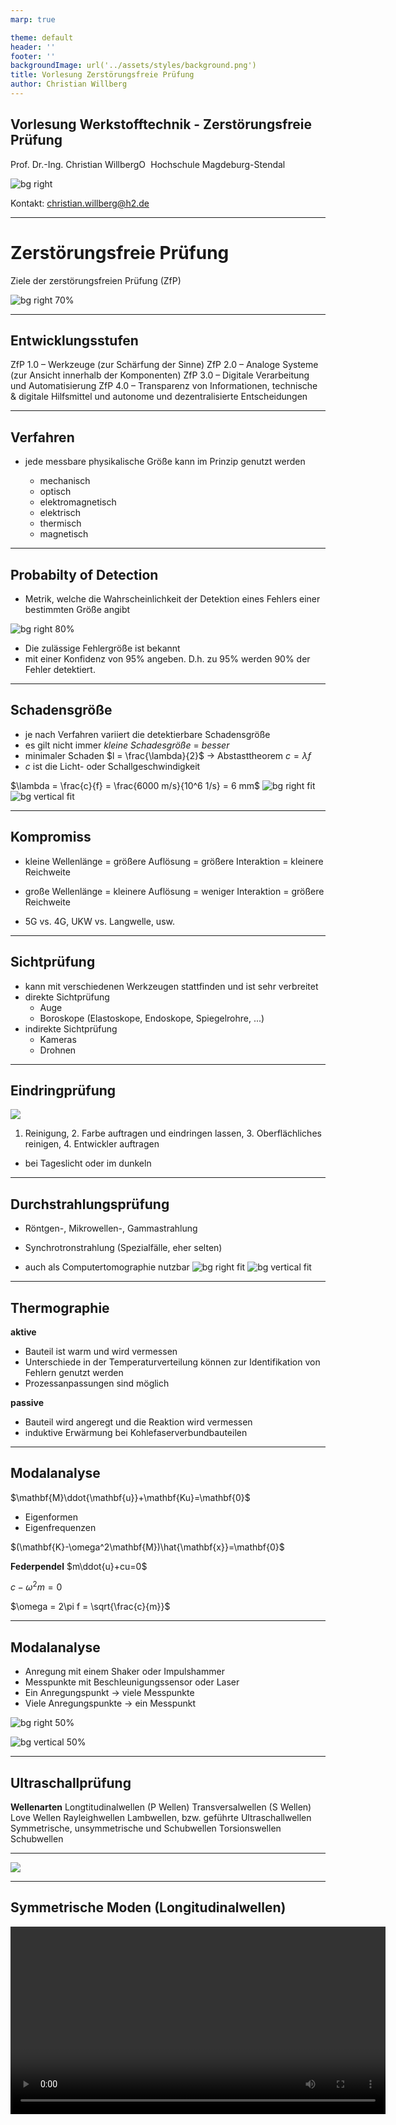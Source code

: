 ```yaml
---
marp: true

theme: default
header: ''
footer: ''
backgroundImage: url('../assets/styles/background.png')
title: Vorlesung Zerstörungsfreie Prüfung
author: Christian Willberg
---
```




## Vorlesung Werkstofftechnik - Zerstörungsfreie Prüfung
Prof. Dr.-Ing.  Christian Willberg<a href="https://orcid.org/0000-0003-2433-9183"><img src="../assets/styles/ORCIDiD_iconvector.png" alt="ORCID Symbol" style="height:15px;width:auto;vertical-align: top;background-color:transparent;"></a>
Hochschule Magdeburg-Stendal

![bg right](https://upload.wikimedia.org/wikipedia/commons/thumb/a/ae/UT_principe.svg/660px-UT_principe.svg.png)

Kontakt: christian.willberg@h2.de




---

<!--paginate: true-->


# Zerstörungsfreie Prüfung

Ziele der zerstörungsfreien Prüfung (ZfP)

![bg right 70%](../assets/QR/wst_mb_11.png)

---

## Entwicklungsstufen

ZfP 1.0 – Werkzeuge (zur Schärfung der Sinne)
ZfP 2.0 – Analoge Systeme (zur Ansicht innerhalb der Komponenten)
ZfP 3.0 – Digitale Verarbeitung und Automatisierung
ZfP 4.0 – Transparenz von Informationen, technische & digitale Hilfsmittel und autonome und dezentralisierte Entscheidungen

---

## Verfahren
- jede messbare physikalische Größe kann im Prinzip genutzt werden 

  - mechanisch
  - optisch
  - elektromagnetisch
  - elektrisch
  - thermisch
  - magnetisch

---


## Probabilty of Detection

- Metrik, welche die Wahrscheinlichkeit der Detektion eines Fehlers einer bestimmten Größe angibt

![bg right 80%](https://sentin.ai/wp-content/uploads/2020/08/POD-Curve-768x768.jpg)


- Die zulässige Fehlergröße ist  bekannt
- mit einer Konfidenz von 95% angeben. D.h. zu 95% werden 90% der Fehler detektiert.

---

## Schadensgröße

- je nach Verfahren variiert die detektierbare Schadensgröße
- es gilt nicht immer _kleine Schadesgröße_ $=$ _besser_
- minimaler Schaden $l = \frac{\lambda}{2}$ -> Abstasttheorem
$c = \lambda f$
- $c$ ist die Licht- oder Schallgeschwindigkeit

$\lambda = \frac{c}{f} = \frac{6000 m/s}{10^6 1/s} = 6 mm$
![bg right fit](../assets/Figures/sandwichvarianten.png)
![bg vertical fit](https://upload.wikimedia.org/wikipedia/commons/4/44/Kohlenstofffasermatte.jpg)

---

## Kompromiss

- kleine Wellenlänge = größere Auflösung = größere Interaktion = kleinere Reichweite

- große Wellenlänge = kleinere Auflösung = weniger Interaktion = größere Reichweite

- 5G vs. 4G, UKW vs. Langwelle, usw.

---

## Sichtprüfung

- kann mit verschiedenen Werkzeugen stattfinden und ist sehr verbreitet
- direkte Sichtprüfung
  - Auge
  - Boroskope (Elastoskope, Endoskope, Spiegelrohre, ...)
- indirekte Sichtprüfung
  - Kameras
  - Drohnen


---

## Eindringprüfung

![](https://upload.wikimedia.org/wikipedia/commons/thumb/3/3b/Ressuage_principe_2.svg/330px-Ressuage_principe_2.svg.png)

1. Reinigung, 2. Farbe auftragen und eindringen lassen, 3. Oberflächliches reinigen, 4. Entwickler auftragen

- bei Tageslicht oder im dunkeln 

---

## Durchstrahlungsprüfung

- Röntgen-, Mikrowellen-, Gammastrahlung 
- Synchrotronstrahlung (Spezialfälle, eher selten)

- auch als Computertomographie nutzbar
![bg right fit](https://www.researchgate.net/profile/Christian-Willberg/publication/258207141/figure/fig1/AS:297342013067264@1447903268377/Plate-and-actuator_W640.jpg)
![bg vertical fit](https://www.researchgate.net/profile/Christian-Willberg/publication/258207141/figure/fig3/AS:297342013067266@1447903268956/The-continues-debonding-region-A-shown-by-C-T-images-in-several-frames-see-Fig-2_W640.jpg)

---

## Thermographie
**aktive**
- Bauteil ist warm und wird vermessen
- Unterschiede in der Temperaturverteilung können zur Identifikation von Fehlern genutzt werden
- Prozessanpassungen sind möglich

**passive**
- Bauteil wird angeregt und die Reaktion wird vermessen
- induktive Erwärmung bei Kohlefaserverbundbauteilen


---

## Modalanalyse

$\mathbf{M}\ddot{\mathbf{u}}+\mathbf{Ku}=\mathbf{0}$

- Eigenformen
- Eigenfrequenzen


$(\mathbf{K}-\omega^2\mathbf{M})\hat{\mathbf{x}}=\mathbf{0}$

**Federpendel**
$m\ddot{u}+cu=0$

$c-\omega^2 m = 0$

$\omega = 2\pi f = \sqrt{\frac{c}{m}}$

---

## Modalanalyse

- Anregung mit einem Shaker oder Impulshammer
- Messpunkte mit Beschleunigungssensor oder Laser
- Ein Anregungspunkt -> viele Messpunkte
- Viele Anregungspunkte -> ein Messpunkt


![bg right 50%](https://www.researchgate.net/profile/Andrzej-Rysak/publication/291827506/figure/fig4/AS:322054793515011@1453795254691/Modal-analysis-of-the-vibrating-beam-in-the-fixed-mass-case-The-corresponding-bending_W640.jpg)

![bg vertical 50%](https://upload.wikimedia.org/wikipedia/commons/thumb/5/54/Modal_testing-detail.tif/lossy-page1-489px-Modal_testing-detail.tif.jpg)

---



## Ultraschallprüfung

**Wellenarten**
Longtitudinalwellen (P Wellen)
Transversalwellen (S Wellen)
Love Wellen
Rayleighwellen
Lambwellen, bzw. geführte Ultraschallwellen
Symmetrische, unsymmetrische und Schubwellen
Torsionswellen
Schubwellen

---

![](https://upload.wikimedia.org/wikipedia/commons/0/07/Overview_Seismic_Waves.jpg)

---

## Symmetrische Moden (Longitudinalwellen)

<video controls="constrols" width="600" scr=".../assets/Videos/asym.avi">

---

## Anti-Symmetrische Moden (Transversalwellen)

<video controls="constrols" width="600" scr=".../assets/Videos/asym.avi">

---


## Schallgeschwindigkeiten
$c_{l}=\sqrt{\frac{E(1-\nu)}{\rho(1-\nu-\nu^2)}}$
$c_{t}= \sqrt{\frac{G}{\rho}}$

![bg right 70%](https://upload.wikimedia.org/wikipedia/commons/e/e7/Sym_asym_sigma0.27_und_0.34_edited2.svg)

Geführte Ultraschallwellen sind dispersiv
sie haben eine Gruppen und Phasengeschwindigkeit

---

## Dispersion

- Gruppengeschwindigkeit - wie schnell bewegt sich die Hüllkurve 
- Phasengeschwindigkeit - wie schnell bewegt sich die Phase (einzelne Frequenz)

- für eine Frequenz sind Gruppen und Phasengeschwindigkeiten identisch

![](https://upload.wikimedia.org/wikipedia/commons/b/bd/Wave_group.gif)

- Für frequenzabhänige Phasengeschwindigkeiten verbreitert sich die Hüllkurve -> Dispersion 

---

## Piezoelektrischer Effekt

- Aktuatoreffekt
- Sensoreffekt
- $d_{31}$; el. Spannung in 3 Richtung und Deformation in 1, bzw. 2 Richtung
- $d_{33}$; el. Spannung in 3 Richtung und Deformation in 3 Richtung

![bg right 70%](../assets/Figures/piezo.png)

![bg vertical 100%](../assets/Figures/polarization_2.png)

---

## Reflexionen an Grenzflächen
- Schallwiderstand $W = c_L\rho$

_Reflektierender Schall_
$\frac{p_{a,r}}{p_{a,e}}=\frac{W_2-W_1}{W_2+W_1}$

_Durchgehender Schall_
$\frac{p_{a,d}}{p_{a,e}}=\frac{2W_2}{W_2+W_1}$

![bg right fit](../assets/Figures/reflexion.png)

---

## Rechenaufgabe

-> Wasser - Stahl
-> Luft - Stahl
-> Wasser - Aluminium
-> Luft - Aluminium
-> Wasser - PMMA
-> Luft - PMMA


---

## Signal - Rausch Verhältnis

$SNR = \frac{P_{Signal}}{P_{Rauschen}}$

- Mehrfachmessungen reduzieren den Rauschanteil

---


## Messaufbau

- 1 - 2 Wandler
- Messverstärker
- Messaufnehmer

![bg right 95%](../assets/Figures/csm_STD_HP_Ultraschall_03_18_07ef793d11.jpg)
  
<div style="position: absolute; bottom: 10px; left: 520px; color: blue; font-size: 20px;"> 
    <a href="http://std-partners.de/fileadmin/_processed_/csm_STD_HP_Ultraschall_03_18_07ef793d11.jpg)" style="color: blue;">Bildreferenz</a>
</div>



---

## Anbindung des Prüfkopfs an die Oberfläche

Wasser
- billig
- gut automatisierbar

Motoröl, Schmierfett
- bereits vorhanden im Bauteil
- nicht optimiert auf Prüfung

---

Glycerin, Gel
- Vorteilhaft ist die hohe Viskosität und die hohe akustische Impedanz
- raue Oberflächen und stark dämpfende Materialien (Schweißnahtprüfung)

Luft
- spart Koppelmedium
- viel Rauschen
---





## Impuls-Echo Verfahren

- Zone des "Todes"
  - Zeit für Wechsel von Sender zum Empfänger

- Doppelsensorsystem
  - Messung auf beiden Seiten
  - Zugänglichkeit und Aufwand

![bg right fit](https://upload.wikimedia.org/wikipedia/commons/thumb/a/ae/UT_principe.svg/660px-UT_principe.svg.png)

---

## Messbild

![](https://upload.wikimedia.org/wikipedia/commons/0/08/Swing_shaft_spline_cracking.png)

---

## Schweißnahtprüfung

- Schrägschallung aufgrund der schwierigen Ankopplung


![bg right fit](https://www.karldeutsch.de/wp-content/uploads/2018/12/UT-2-2-DE.png)

## Klebschichten

- werden ähnlich geprüft
- es kann sogenannte "kissing bonds" geben

---

## Wanddickenmessung

![](https://www.karldeutsch.de/wp-content/uploads/2018/12/UT-2-1-DE.png)


---

## Bildgebung

- Messdaten können auf verschiedene Weise dargestellt werden

---

## A Bild (amplitude)

- Laufzeit vs. Amplitude
- bei konstanter Geschwindigkeit kann für einen Punkt eine Fehlstelle im Signal detektiert werden

![bg right fit](https://wiki.polymerservice-merseburg.de/images/4/40/A_bild.JPG)

---

## B Bild (brightness)

- Einzelpunkt ist nur eine andere Darstellung des A Bildes (Intensität des Echos wird durch Helligkeit dargestellt)
- Durch die Erfassung der Schallrichtung können 2D oder 3D Bilder erzeugt werden


![bg right 70%](https://www.spektrum.de/lexika/images/physik/fff925_w.jpg)

---


## C Bild
- ein projiziertes Bild der Größen der Fehlstellen

![](https://upload.wikimedia.org/wikipedia/de/1/1f/C-bild-2.jpg)

---

## D Bild

- flächiger Scan

![bg right 80%](https://wiki.polymerservice-merseburg.de/images/a/a7/D_Bild_Technik-4.JPG)

![](https://wiki.polymerservice-merseburg.de/images/a/af/D_Bild_Technik-1.JPG)

---

## Dickenmessung mittels Geführten Ultraschallwellen



![bg right 70%](https://upload.wikimedia.org/wikipedia/commons/e/e7/Sym_asym_sigma0.27_und_0.34_edited2.svg)

---
## Wirbelstromprüfung

---
# Structural Health Monitoring

- Überwachung einer Struktur während des Betriebs
- Verwand mit dem Condition Monitoring
  - bspw. Getriebeüberwachung -> Detektion von Lagerschäden

---

Ziele:
Wartungskosten senken
  - weniger Reparaturen
  - einfachere Prüfung
  - rechtzeitige Wartung
- Lastanpassung bei Schäden
- Lebensdauer verlängern
- Sicherheit erhöhen

---

Es gibt 4 Stufen.

---

Stufe 1

Ein System kann feststellen, dass ein Event passiert ist


Stufe 2

Ein System kann feststellen, dass ein Event passiert ist und wo es stattfand


Stufe 3

Ein System kann feststellen, dass ein Event passiert ist, wo es stattfand und was stattgefunden hat (Typ des Events)


Stufe 4
Ein System kann feststellen, dass ein Event passiert ist, wo es stattfand, was stattgefunden und wie schädlich dieses Event für die Struktur ist


---

## Verfahren

- Modalanalyse
- Geführte Ultraschallwellen
- Akkustische Emission
- Lastpfadanalysen
  - Beispiel Parallelfeder rechnen
- Dehnungmessung
- Modellbasierte Ansätze

---


## Technische Anwendungen

Brücken
- Second Penang Bridge - Penang, Malaysia
  ![](https://www.geosig.com/images/page_image_111.png)

---
Pipelines

![](https://journals.sagepub.com/cms/10.1177/1475921719837718/asset/images/large/10.1177_1475921719837718-fig17.jpeg)

--- 

## Technische Anwendungen

Flugzeug
- Lastpfadanalyse
- Überwachung von Anbindungen
- Sicherheit ist nicht der Hauptfokus in der Luftfahrt

![bg right fit](https://journals.sagepub.com/cms/10.1177/1475921720919678/asset/images/large/10.1177_1475921720919678-fig5.jpeg)

![bg right fit](https://journals.sagepub.com/cms/10.1177/1475921720919678/asset/images/large/10.1177_1475921720919678-fig4.jpeg)

![bg vertical fit](https://journals.sagepub.com/cms/10.1177/1475921720919678/asset/images/large/10.1177_1475921720919678-fig2.jpeg)

---

Windenergie

![](https://onlinelibrary.wiley.com/cms/asset/7f3901c5-5735-4b5f-8ce1-655b4e3fcfe7/mfig001.jpg)

---

## Modalanalyse

$(\mathbf{K}-\omega^2\mathbf{M})\mathbf{\hat{x}}=0$

- Eigenfrequenz $\omega=2\pi f$
- Eigenformen $\mathbf{\hat{x}}$
  - [MAC](https://community.sw.siemens.com/s/article/modal-assurance-criterion-mac) Kriterium
  - Winkelberechnung zwischen Eigenformen

---

$MAC=\frac{|\mathbf{\hat{x}}_i\mathbf{\hat{x}}_{i, ref}|^2}{(\mathbf{\hat{x}}_i\mathbf{\hat{x}}_{i, ref})(\mathbf{\hat{x}}_i\mathbf{\hat{x}}_{i, ref})}$

[Software](https://github.com/dagghe/pyOMA2?tab=readme-ov-file)

![bg right fit](https://www.researchgate.net/profile/Joseph-Morlier/publication/233854676/figure/fig3/AS:339754907389955@1458015290184/Modal-Assurance-Criteria-MAC-of-modeshapes-of-undamaged-plate-Vs-damaged-plate-gives-no_W640.jpg)

---

## Geführte Ultraschallwellen

- Anregung über Piezokomposite
- Empfang mit Piezokompositen oder Fibre Bragg Gittern

![bg right fit](https://pub.mdpi-res.com/aerospace/aerospace-10-00430/article_deploy/html/images/aerospace-10-00430-g008.png?1683204034)


---
![](../assets/Figures/sensornetzwerke.png)
[Schadensinteraktion](.../assetsVideos/flachbodenbohrung.avi)


---

## Herausforderungen
- Temperatur
- Feuchte
- innere Struktur des Materials
- Modenkonversion
- Spannungen in der Struktur
- Alterung


---
## Potentiale
Beispiel Flugzeug
- BVI (barely visible impact)
- Größe ist durch Sichtbarkeit definiert
  - Leitwerk ist der Schaden größer als am Flügel

- SHM System erlauben kleinere Schäden bei der Auslegung

- Abgeschätzt der [1 - 5% ](https://elib.dlr.de/123946/1/1475921718813279.pdf) Strukturmasse könnte reduziert werden 


---

## Mikroskopie

- Analyse der Mikrostruktur von Werkstoffen
- Lokale Analyse der Werkstoff- oder Kornzusammensetzung
- Präparation der Probe (Schleifen, Oberflächenbehandlung, usw.)
- Lichquellen beeinflusssen maßgeblich den Kontrast
- Filter

![bg right fit](https://www.ikts.fraunhofer.de/de/abteilungen/werkstoff_prozesscharakterisierung/korrelative_mikroskopie_und_materialdaten/fa_multiskalige-3D-analytik_datenkorrelation_und_praeparation_in_der_halbleiterentwicklung/jcr:content/contentPar/sectioncomponent_cop/sectionParsys/imagerow/imageComponent1/image.img.4col.jpg/1683533051397/39-4-3d-detailansicht-eines-cpu-chips.jpg)

---

## Lichtmikroskopie

- Korngrößenanalyse von Metallen und Legierungen 
- Flächenzählverfahren 
- Linienschnittverfahren (Korngrenzenschnitte mit durch den Prüfer in das Bild definierten Linienzug)

![bg right fit](https://static1.olympus-ims.com/data/Image/appnotes/GrainSizeAnalysis_AppNote_img4_rev.jpg?rev=9463)


---

## Elektronenrastermikroskop
- nutzt Elektronenstrahlen zum Abtasten
- Auflösung hierdurch deutlich erhöht $1nm .. 2nm$
- ca. 500 mal bessere Vergrößerung als beim Lichmikroskop (2000:1) vs. (1000000)

![bg right fit](https://upload.wikimedia.org/wikipedia/commons/e/ef/Funktionsprinzip_REM.gif)

---

## Rastersondenmikroskopie

- Abstasten der Struktur mit einer Nadel
- Wechselwirkung ist nicht mechanisch und unterscheidet sich je nach Mikroskop
  - Tunnelstrom
  - Van der Waals Kräfte (korreliert mit Federsteifigkeit)
  - magnetische Kräfte


![bg right fit](https://upload.wikimedia.org/wikipedia/commons/0/0f/AFM_%28used%29_cantilever_in_Scanning_Electron_Microscope%2C_magnification_1000x.GIF)

---

## Signal-to-Noise Ratio

$SNR = \frac{P_{\text{Signal}}}{P_{\text{Noise}}}$

- Multiple measurements reduce the noise component.

---

## Experimental Setup

- 1–2 transducers
- Amplifier
- Sensor

![bg right 95%](../assets/Figures/csm_STD_HP_Ultraschall_03_18_07ef793d11.jpg)

<div style="position: absolute; bottom: 10px; left: 520px; color: blue; font-size: 20px;"> 
    <a href="http://std-partners.de/fileadmin/_processed_/csm_STD_HP_Ultraschall_03_18_07ef793d11.jpg)" style="color: blue;">Image Reference</a>
</div>

---

## Coupling of the Probe to the Surface

**Water**  
- Low cost  
- Easily automated  

**Motor oil, grease**  
- Already present in the component  
- Not optimized for testing  

**Glycerin, gel**  
- High viscosity and acoustic impedance advantageous  
- Suitable for rough surfaces and highly damping materials (e.g., weld seam inspection)  

**Air**  
- No coupling medium required  
- High noise level  

---

## Pulse-Echo Method

- **Dead zone**  
  - Transition time from transmitter to receiver.  

- **Dual-sensor system**  
  - Measurements on both sides of the material.  
  - Challenges in accessibility and effort.  

![bg right fit](https://upload.wikimedia.org/wikipedia/commons/thumb/a/ae/UT_principe.svg/660px-UT_principe.svg.png)

---

## Measurement Image

![](https://upload.wikimedia.org/wikipedia/commons/0/08/Swing_shaft_spline_cracking.png)

---

## Weld Seam Inspection

- Angled ultrasound due to challenging coupling conditions.  

![bg right fit](https://www.karldeutsch.de/wp-content/uploads/2018/12/UT-2-2-DE.png)

---

## Adhesive Layers

- Tested similarly to other materials.  
- Potential presence of "kissing bonds."

---

## Wall Thickness Measurement

![](https://www.karldeutsch.de/wp-content/uploads/2018/12/UT-2-1-DE.png)

---

## Imaging Techniques

- Measurement data can be visualized in various ways.  

---

## A-Scan (Amplitude)

- Time vs. Amplitude  
- For a constant velocity, flaws in the signal can be detected at a specific point.  

![bg right fit](https://wiki.polymerservice-merseburg.de/images/4/40/A_bild.JPG)

---

## B-Scan (Brightness)

- A single point is another representation of the A-scan (echo intensity shown by brightness).  
- Using sound direction, 2D or 3D images can be created.  

![bg right 70%](https://www.spektrum.de/lexika/images/physik/fff925_w.jpg)

---

## C-Scan

- A projection of the sizes of detected flaws.  

![](https://upload.wikimedia.org/wikipedia/de/1/1f/C-bild-2.jpg)

---

## D-Scan

- Area scan for larger regions.  

![bg right 80%](https://wiki.polymerservice-merseburg.de/images/a/a7/D_Bild_Technik-4.JPG)

![](https://wiki.polymerservice-merseburg.de/images/a/af/D_Bild_Technik-1.JPG)

---

## Thickness Measurement Using Guided Ultrasonic Waves

![bg right 70%](https://upload.wikimedia.org/wikipedia/commons/e/e7/Sym_asym_sigma0.27_und_0.34_edited2.svg)

---

## Eddy Current Testing

---

## Structural Health Monitoring

- Monitoring a structure during operation.  
- Related to condition monitoring (e.g., gearbox monitoring to detect bearing damage).  

### Objectives:
- Reduce maintenance costs:
  - Fewer repairs.  
  - Easier inspections.  
  - Timely maintenance.  
- Load adaptation in case of damage.  
- Extend service life.  
- Increase safety.  

### Four Levels of SHM:

1. Detect an event.  
2. Detect and localize the event.  
3. Detect, localize, and identify the event.  
4. Assess damage severity and its impact on the structure.

---

## Methods

- Modal analysis  
- Guided ultrasonic waves  
- Acoustic emissions  
- Load path analyses (e.g., parallel springs)  
- Strain measurements  
- Model-based approaches  

---

## Technical Applications

### Bridges
- Example: Second Penang Bridge, Penang, Malaysia  

![](https://www.geosig.com/images/page_image_111.png)

---

### Pipelines

![](https://journals.sagepub.com/cms/10.1177/1475921719837718/asset/images/large/10.1177_1475921719837718-fig17.jpeg)

---

### Aircraft
- Load path analysis  
- Monitoring of connections  
- Focus on efficiency rather than safety  

![bg right fit](https://journals.sagepub.com/cms/10.1177/1475921720919678/asset/images/large/10.1177_1475921720919678-fig5.jpeg)

---

### Wind Energy

![](https://onlinelibrary.wiley.com/cms/asset/7f3901c5-5735-4b5f-8ce1-655b4e3fcfe7/mfig001.jpg)

---

## Challenges

- Temperature effects  
- Humidity  
- Material internal structure  
- Mode conversion  
- Stresses in the structure  
- Aging  

---

## Potentials

**Example: Aircraft**  
- Barely visible impact (BVI): damage size defined by visibility.  
- SHM systems allow for smaller damage considerations during design.  
- Estimated **1–5% reduction** in structural mass ([Source](https://elib.dlr.de/123946/1/1475921718813279.pdf)).  

---

## Microscopy

- Analysis of material microstructure.  
- Local analysis of composition or grain structure.  
- Sample preparation (e.g., grinding, surface treatment).  
- Light sources significantly influence contrast.  

![bg right fit](https://www.ikts.fraunhofer.de/de/abteilungen/werkstoff_prozesscharakterisierung/korrelative_mikroskopie_und_materialdaten/fa_multiskalige-3D-analytik_datenkorrelation_und_praeparation_in_der_halbleiterentwicklung/jcr:content/contentPar/sectioncomponent_cop/sectionParsys/imagerow/imageComponent1/image.img.4col.jpg/1683533051397/39-4-3d-detailansicht-eines-cpu-chips.jpg)

---

## Light Microscopy

- Grain size analysis for metals and alloys.  
- Area counting and line intercept methods.  

![bg right fit](https://static1.olympus-ims.com/data/Image/appnotes/GrainSizeAnalysis_AppNote_img4_rev.jpg?rev=9463)

---

## Scanning Electron Microscopy

- Uses electron beams for scanning.  
- Significantly higher resolution ($1nm - 2nm$).  
- ~500x better magnification compared to light microscopy.  

![bg right fit](https://upload.wikimedia.org/wikipedia/commons/e/ef/Funktionsprinzip_REM.gif)

---

## Scanning Probe Microscopy

- Structures scanned using a needle.  
- Interaction varies based on the microscope type:
  - Tunneling current.  
  - Van der Waals forces.  
  - Magnetic forces.  

![bg right fit](https://upload.wikimedia.org/wikipedia/commons/0/0f/AFM_%28used%29_cantilever_in_Scanning_Electron_Microscope%2C_magnification_1000x.GIF)
